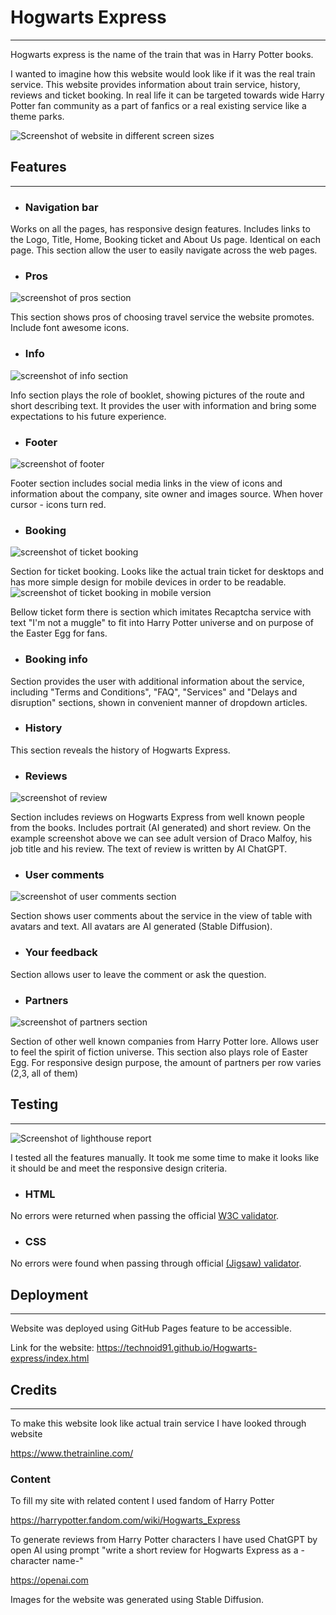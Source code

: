 # Hogwarts Express
<hr>
Hogwarts express is the name of the train that was in Harry Potter books. 

I wanted to imagine how this website would look like if it was the real train service.
This website provides information about train service, history, reviews and ticket booking.
In real life it can be targeted towards wide Harry Potter fan community as a part of fanfics
or a real existing service like a theme parks.

![Screenshot of website in different screen sizes](https://i.ibb.co/Pm7qkP6/2023-07-15-16-22-11.png)
## Features
<hr>

- ### Navigation bar
Works on all the pages, has responsive design features.
Includes links to the Logo, Title, Home, Booking ticket
and About Us page. Identical on each page.
This section allow the user to easily navigate across the
web pages.

- ### Pros
![screenshot of pros section](https://i.ibb.co/2S4Rv72/2023-07-14-21-26-19.png)

This section shows pros of choosing travel service the
website promotes. Include font awesome icons.

- ### Info
![screenshot of info section](https://i.ibb.co/88DydJx/2023-07-14-21-28-05.png)

Info section plays the role of booklet, showing pictures of 
the route and short describing text.
It provides the user with information and bring some expectations
to his future experience.

- ### Footer
![screenshot of footer](https://i.ibb.co/cJS6bdm/2023-07-14-21-29-48.png)

Footer section includes social media links in the view of icons and
information about the company, site owner and images source.
When hover cursor - icons turn red.

- ### Booking
![screenshot of ticket booking](https://i.ibb.co/K2RtzQ7/2023-07-14-22-03-41.png)

Section for ticket booking. Looks like the actual train ticket for
desktops and has more simple design for mobile devices in order to 
be readable.
![screenshot of ticket booking in mobile version](https://i.ibb.co/CHNqXXB/2023-07-14-22-05-06.png)

Bellow ticket form there is section which imitates Recaptcha service with text "I'm not a muggle"
to fit into Harry Potter universe and on purpose of the Easter Egg for fans.

- ### Booking info
Section provides the user with additional information about the service,
including "Terms and Conditions", "FAQ", "Services" and "Delays and
disruption" sections, shown in convenient manner of dropdown articles.

- ### History
This section reveals the history of Hogwarts Express.

- ### Reviews 
![screenshot of review](https://i.ibb.co/gr3MpLW/2023-07-14-22-08-26.png)

Section includes reviews on Hogwarts Express from well known people from
the books. Includes portrait (AI generated) and short review.
On the example screenshot above we can see adult version of Draco Malfoy,
his job title and his review. The text of review is written by AI ChatGPT.

- ### User comments
![screenshot of user comments section](https://i.ibb.co/N9HmXxR/2023-07-14-22-10-38.png)

Section shows user comments about the service in the view of table with
avatars and text. All avatars are AI generated (Stable Diffusion).

- ### Your feedback
Section allows user to leave the comment or ask the question.

- ### Partners
![screenshot of partners section](https://i.ibb.co/F0zpf9p/2023-07-14-22-13-30.png)

Section of other well known companies from Harry Potter lore. 
Allows user to feel the spirit of fiction universe. 
This section also plays role of Easter Egg.
For responsive design purpose, the amount of partners per row varies (2,3, all of them)

## Testing
<hr>

![Screenshot of lighthouse report](https://i.ibb.co/Jtrr2Yn/2023-07-14-19-19-04.png)

I tested all the features manually. It took me some time to make it
looks like it should be and meet the responsive design criteria.
- ### HTML
No errors were returned when passing the official [W3C validator](https://validator.w3.org/nu/?doc=https%3A%2F%2Ftechnoid91.github.io%2FHogwarts-express%2Findex.html).
- ### CSS
No errors were found when passing through official [(Jigsaw) validator](https://jigsaw.w3.org/css-validator/validator?uri=https%3A%2F%2Ftechnoid91.github.io%2FHogwarts-express%2Fabout.html&profile=css3svg&usermedium=all&warning=1&vextwarning=&lang=ru#css).

## Deployment
<hr>
Website was deployed using GitHub Pages feature to be accessible.

Link for the website:
https://technoid91.github.io/Hogwarts-express/index.html

## Credits
<hr>
To make this website look like actual train service I have looked through website

https://www.thetrainline.com/

### Content
To fill my site with related content I used fandom of Harry Potter

https://harrypotter.fandom.com/wiki/Hogwarts_Express

To generate reviews from Harry Potter characters I have used ChatGPT
by open AI using prompt "write a short review for Hogwarts Express as
a -character name-"

https://openai.com

Images for the website was generated using Stable Diffusion.
